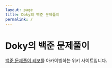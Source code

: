 ```yaml
---
layout: page
title: Doky의 백준 문제풀이
permalink: /
---
```


# Doky의 백준 문제풀이

[백준 문제풀이 레포](https://github.com/dokysp/acmicpc-practice)를 아카이빙하는 위키 사이트입니다.